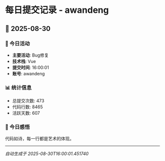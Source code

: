 # 每日提交记录 - awandeng

## 📅 2025-08-30

### 🎯 今日活动
- **主要活动**: Bug修复
- **技术栈**: Vue
- **提交时间**: 16:00:01
- **账号**: awandeng

### 📊 统计信息
- 总提交次数: 473
- 代码行数: 8465
- 活跃天数: 607

### 💭 今日感悟
代码如诗，每一行都是艺术的体现。

---
*自动生成于 2025-08-30T16:00:01.451740*

